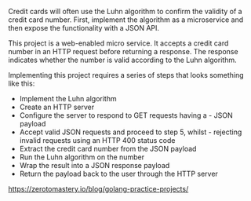 Credit cards will often use the Luhn algorithm to confirm the validity of a credit card number. First, implement the algorithm as a microservice and then expose the functionality with a JSON API.

This project is a web-enabled micro service. It accepts a credit card number in an HTTP request before returning a response. The response indicates whether the number is valid according to the Luhn algorithm.

Implementing this project requires a series of steps that looks something like this:


- Implement the Luhn algorithm
- Create an HTTP server
- Configure the server to respond to GET requests having a - JSON payload
- Accept valid JSON requests and proceed to step 5, whilst - rejecting invalid requests using an HTTP 400 status code
- Extract the credit card number from the JSON payload
- Run the Luhn algorithm on the number
- Wrap the result into a JSON response payload
- Return the payload back to the user through the HTTP server


https://zerotomastery.io/blog/golang-practice-projects/